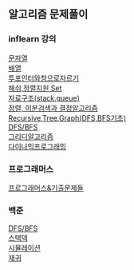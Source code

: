 ## 알고리즘 문제풀이

### inflearn 강의
[문자열](./src/src/inflearn/String/)    
[배열](./src/src/inflearn/Array/)\
[투포인터와창으로자르기](./src/src/inflearn/twoPointerAndSlidingWindow/)\
[해쉬,정렬지원 Set](./src/src/inflearn/HashAndTree/)\
[자료구조(stack,queue)](./src/src/inflearn/StackQueue/)\
[정렬, 이분검색과 결정알고리즘](./src/src/inflearn/SortingSearching/)\
[Recursive,Tree,Graph(DFS,BFS기초)](./src/src/inflearn/RecursiveTreeGraph/)\
[DFS/BFS](./src/src/inflearn/DFSBFS/)\
[그리디알고리즘](./src/src/inflearn/GreedyAlgorithm/)\
[다이나믹프로그래밍](./src/src/inflearn/Dynamicprogramming/)



### 프로그래머스
[프로그래머스&기출문제들](./src/src/programmers/)


### 백준
[DFS/BFS](./src/src/baekjoon/DFSBFS/)\
[스택덱](./src/src/baekjoon/스택덱/)\
[시뮬레이션](./src/src/baekjoon/시뮬레이션/)\
[재귀](./src/src/baekjoon/재귀/)
